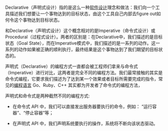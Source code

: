
Declarative（声明式设计）指的是这么一种[软件设计](https://zhidao.baidu.com/search?word=%E8%BD%AF%E4%BB%B6%E8%AE%BE%E8%AE%A1&fr=iknow_pc_qb_highlight)理念和做法：我们向一个工具描述我们想要让一个事物达到的目标状态，由这个工具自己内部去figure out如何令这个事物达到目标状态。

和Declarative（声明式设计）这个概念相对的是Imperative（命令式设计）或Procedural（过程式设计）。两者的区别是：在Declarative中，我们描述的是目标状态（Goal State），而在Imperative模式中，我们描述的是一系列的动作。这一系列的动作如果被正确的顺利执行，最终结果是这个事物达到了我们期望的目标状态的。

声明式（Declarative）的编程方式一直都会被工程师们拿来与命令式（Imperative）进行对比，这两者是完全不同的编程方法。我们最常接触的其实是命令式编程，它要求我们描述为了达到某一个效果或者目标所需要完成的指令，常见的[编程语言](https://zhidao.baidu.com/search?word=%E7%BC%96%E7%A8%8B%E8%AF%AD%E8%A8%80&fr=iknow_pc_qb_highlight) Go、Ruby、C++ 其实都为开发者了命令式的编程方法，

声明式和命令式是两种截然不同的编程方式:

- 在命令式 API 中，我们可以直接发出服务器要执行的命令，例如： “运行容器”、“停止容器”等；
    
- 在声明式 API 中，我们声明系统要执行的操作，系统将不断向该状态驱动。